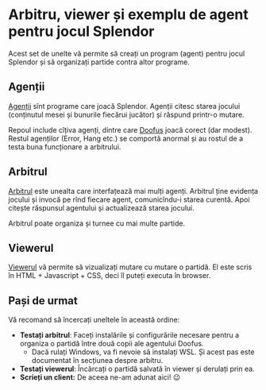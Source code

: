 # Arbitru, viewer și exemplu de agent pentru jocul Splendor

Acest set de unelte vă permite să creați un program (agent) pentru jocul Splendor și să organizați partide contra altor programe.

## Agenții

[Agenții](https://github.com/nerdvana-ro/splendor-tools/tree/main/agent) sînt programe care joacă Splendor. Agenții citesc starea jocului (conținutul mesei și bunurile fiecărui jucător) și răspund printr-o mutare.

Repoul include cîțiva agenți, dintre care [Doofus](https://github.com/nerdvana-ro/splendor-tools/tree/main/agent/doofus) joacă corect (dar modest). Restul agenților (Error, Hang etc.) se comportă anormal și au rostul de a testa buna funcționare a arbitrului.

## Arbitrul

[Arbitrul](https://github.com/nerdvana-ro/splendor-tools/tree/main/arbiter) este unealta care interfațează mai mulți agenți. Arbitrul ține evidența jocului și invocă pe rînd fiecare agent, comunicîndu-i starea curentă. Apoi citește răspunsul agentului și actualizează starea jocului.

Arbitrul poate organiza și turnee cu mai multe partide.

## Viewerul

[Viewerul](https://github.com/nerdvana-ro/splendor-tools/tree/main/viewer) vă permite să vizualizați mutare cu mutare o partidă. El este scris în HTML + Javascript + CSS, deci îl puteți executa în browser.

## Pași de urmat

Vă recomand să încercați uneltele în această ordine:

* **Testați arbitrul**: Faceți instalările și configurările necesare pentru a organiza o partidă între două copii ale agentului Doofus.
  * Dacă rulați Windows, va fi nevoie să instalați WSL. Și acest pas este documentat în secțiunea despre arbitru.
* **Testați viewerul**: Încărcați o partidă salvată în viewer și derulați prin ea.
* **Scrieți un client:** De aceea ne-am adunat aici! 😉
